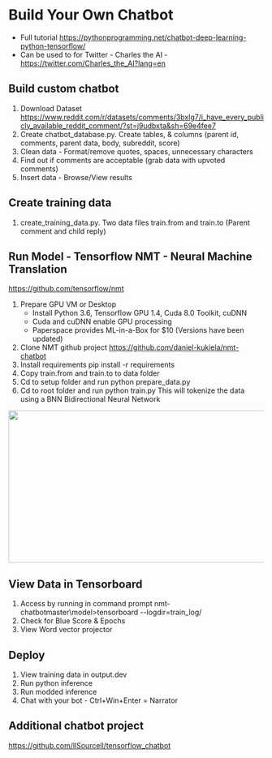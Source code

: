 # Build Your Own Chatbot
   - Full tutorial https://pythonprogramming.net/chatbot-deep-learning-python-tensorflow/
   - Can be used to for Twitter - Charles the AI - https://twitter.com/Charles_the_AI?lang=en

## Build custom chatbot
  1. Download Dataset https://www.reddit.com/r/datasets/comments/3bxlg7/i_have_every_publicly_available_reddit_comment/?st=j9udbxta&sh=69e4fee7
  2. Create chatbot_database.py. Create tables, & columns (parent id, comments, parent data, body, subreddit, score)
  3. Clean data - Format/remove quotes, spaces, unnecessary characters
  4. Find out if comments are acceptable (grab data with upvoted comments)
  5. Insert data - Browse/View results
  
## Create training data
  1. create_training_data.py. Two data files train.from and train.to (Parent comment and child reply)

## Run Model - Tensorflow NMT - Neural Machine Translation 
https://github.com/tensorflow/nmt
  1. Prepare GPU VM or Desktop 
     - Install Python 3.6, Tensorflow GPU 1.4, Cuda 8.0 Toolkit, cuDNN
     - Cuda and cuDNN enable GPU processing
     - Paperspace provides ML-in-a-Box for $10 (Versions have been updated)
  2. Clone NMT github project https://github.com/daniel-kukiela/nmt-chatbot
  3. Install requirements pip install -r requirements
  4. Copy train.from and train.to to data folder
  5. Cd to setup folder and run python prepare_data.py
  7. Cd to root folder and run python train.py 
     This will tokenize the data using a BNN Bidirectional Neural Network
 <img src="https://user-images.githubusercontent.com/25274772/52161583-0698fb00-267c-11e9-912f-df4b134307c0.png" width="550" height="300">
  
## View Data in Tensorboard 
  1. Access by running in command prompt nmt-chatbotmaster\model>tensorboard --logdir=train_log/
  1. Check for Blue Score & Epochs
  2. View Word vector projector
  
## Deploy 
  1. View training data in output.dev
  2. Run python inference
  3. Run modded inference
  4. Chat with your bot - Ctrl+Win+Enter = Narrator
  
## Additional chatbot project
https://github.com/llSourcell/tensorflow_chatbot
  
  
  
  

  
